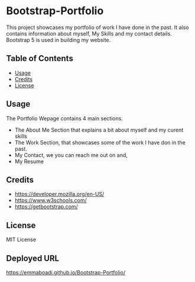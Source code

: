 # Bootstrap-Portfolio
This project showcases my portfolio of work I have done in the past. It also contains information about myself, My Skills and my contact details. Bootstrap 5 is used in building my website.
 ## Table of Contents
- [Usage](#usage)
- [Credits](#credits)
- [License](#license)


## Usage
The Portfolio Wepage contains 4 main sections.
- The About Me Section that explains a bit about myself and my curent skills
- The Work Section, that showcases some of the work I have don in the past.
- My Contact, we you can reach me out on and,
- My Resume

## Credits
- https://developer.mozilla.org/en-US/
- https://www.w3schools.com/
- https://getbootstrap.com/

## License
MIT License


## Deployed URL
https://emmaboadi.github.io/Bootstrap-Portfolio/